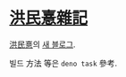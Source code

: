 # [洪民憙雜記]

[洪民憙]의 [새 블로그][1].

빌드 方法 等은 `deno task` 參考.

[洪民憙雜記]: https://writings.hongminhee.org/
[洪民憙]: https://hongminhee.org/
[1]: https://writings.hongminhee.org/2021/12/new-blog/
